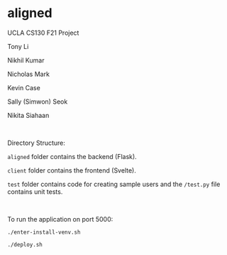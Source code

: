 # aligned

UCLA CS130 F21 Project

Tony Li

Nikhil Kumar

Nicholas Mark

Kevin Case

Sally (Simwon) Seok

Nikita Siahaan

<br/>

Directory Structure:

`aligned` folder contains the backend (Flask).

`client` folder contains the frontend (Svelte).

`test` folder contains code for creating sample users and the `/test.py` file contains unit tests.

<br/>

To run the application on port 5000:

`./enter-install-venv.sh`

`./deploy.sh`
